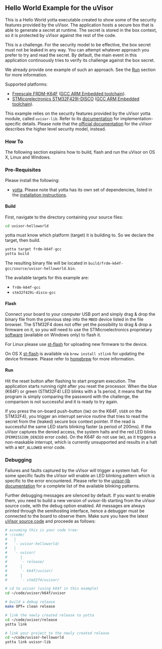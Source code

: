 ## Hello World Example for the uVisor

This is a Hello World yotta executable created to show some of the security features provided by the uVisor. The application hosts a secure box that is able to generate a secret at runtime. The secret is stored in the box context, so it is protected by uVisor against the rest of the code.

This is a challenge. For the security model to be effective, the box secret must not be leaked in any way. You can attempt whatever approach you prefer to try and read the secret. By default, the main event in this application continuously tries to verify its challenge against the box secret.

We already provide one example of such an approach. See the [Run](#run) section for more information.

Supported platforms:
- [Freescale FRDM-K64F](http://developer.mbed.org/platforms/FRDM-K64F/) ([GCC ARM Embedded toolchain](https://launchpad.net/gcc-arm-embedded)).
- [STMicorelectronics STM32F429I-DISCO](http://www.st.com/web/catalog/tools/FM116/SC959/SS1532/PF259090) ([GCC ARM Embedded toolchain](https://launchpad.net/gcc-arm-embedded)).

This example relies on the security features provided by the uVisor yotta module, called `uvisor-lib`. Refer to its [documentation](https://github.com/ARMmbed/uvisor-lib) for implementation-specific details. Please note that the [official documentation](https://github.com/ARMmbed/uvisor) for the uVisor describes the higher level security model, instead.

### How To

The following section explains how to build, flash and run the uVisor on OS X, Linux and Windows.

### Pre-Requisites

Please install the following:

* [yotta](https://github.com/ARMmbed/yotta). Please note that yotta has its own set of dependencies, listed in the [installation instructions](http://armmbed.github.io/yotta/#installing-on-windows).

#### Build

First, navigate to the directory containing your source files:

```bash
cd uvisor-helloworld
```

yotta must know which platform (target) it is building to. So we declare the target, then build.

```bash
yotta target frdm-k64f-gcc
yotta build
```

The resulting binary file will be located in
`build/frdm-k64f-gcc/source/uvisor-helloworld.bin`.

The available targets for this example are:
- `frdm-k64f-gcc`
- `stm32f429i-disco-gcc`

#### Flash

Connect your board to your computer USB port and simply drag & drop the binary file from the previous step into the `MBED` device listed in the file browser. The STM32F4 does not offer yet the possibility to drag & drop a firmware on it, so you will need to use the STMicroelectronics proprietary [software](http://www.st.com/web/en/catalog/tools/PF258168) (available on Windows only) to flash it.

For Linux please use [st-flash](https://github.com/texane/stlink) for uploading new firmware to the device.

On OS X [st-flash](https://github.com/texane/stlink) is available via `brew install stlink` for updating the device firmware. Please refer to [homebrew](http://brew.sh/) for more information.

#### Run

Hit the reset button after flashing to start program execution. The application starts running right after you reset the processor. When the blue (K64F) or green (STM32F4) LED blinks with a 1s period, it means that the program is simply comparing the password with the challenge, the comparison is not successful and it is ready to try again.

If you press the on-board push-button (`SW2` on the K64F, `USER` on the STM32F4), you trigger an interrupt service routine that tries to read the secret from the (leaked) secure box context pointer. If the read is successful the same LED starts blinking faster (a period of 200ms). If the uVisor captures the denied access, the system halts and the red LED blinks (`PERMISSION_DENIED` error code). On the K64F do not use `SW3`, as it triggers a non-maskable interrupt, which is currently unsupported and results in a halt with a `NOT_ALLOWED` error code.

### Debugging

Failures and faults captured by the uVisor will trigger a system halt. For some specific faults the uVisor will enable an LED blinking pattern which is specific to the error encountered. Please refer to the [uvisor-lib documentation](https://github.com/ARMmbed/uvisor-lib/blob/master/DOCUMENTATION.md#error-patterns) for a complete list of the available blinking patterns.

Further debugging messages are silenced by default. If you want to enable them, you need to build a new version of uvisor-lib starting from the uVisor source code, with the debug option enabled. All messages are always printed through the semihosting interface, hence a debugger must be connected to the board to observe them. Make sure you have the latest [uVisor source code](https://github.com/ARMmbed/uvisor) and proceede as follows:

```bash
# assuming this is your code tree:
# ~/code/
#   |
#   `- uvisor-helloworld/
#   |
#   `- uvisor/
#      |
#      `- release/
#      |
#      `- k64f/uvisor/
#      |
#      `- stm32f4/uvisor/

# cd to uvisor (using k64f in this example)
cd ~/code/uvisor/k64f/uvisor

# build a debug release
make OPT= clean release

# link the newly created release to yotta
cd ~/code/uvisor/release
yotta link

# link your project to the newly created release
cd ~/code/uvisor-helloworld
yotta link uvisor-lib
```
